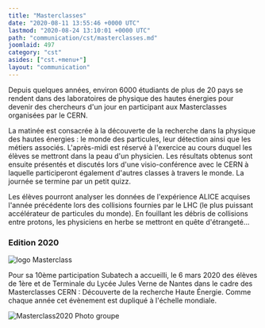 ```yaml
---
title: "Masterclasses"
date: "2020-08-11 13:55:46 +0000 UTC"
lastmod: "2020-08-24 13:10:01 +0000 UTC"
path: "communication/cst/masterclasses.md"
joomlaid: 497
category: "cst"
asides: ["cst.+menu+"]
layout: "communication"
---
```

Depuis quelques années, environ 6000 étudiants de plus de 20 pays se rendent dans des laboratoires de physique des hautes énergies pour devenir des chercheurs d'un jour en participant aux Masterclasses organisées par le CERN.

La matinée est consacrée à la découverte de la recherche dans la physique des hautes énergies : le monde des particules, leur détection ainsi que les métiers associés. L'après-midi est réservé à l'exercice au cours duquel les élèves se mettront dans la peau d'un physicien. Les résultats obtenus sont ensuite présentés et discutés lors d'une visio-conférence avec le CERN à laquelle participeront également d'autres classes à travers le monde. La journée se termine par un petit quizz.

Les élèves pourront analyser les données de l'expérience ALICE acquises l'année précédente lors des collisions fournies par le LHC (le plus puissant accélérateur de particules du monde). En fouillant les débris de collisions entre protons, les physiciens en herbe se mettront en quête d'étrangeté...

### Edition 2020

![logo Masterclass](images/Communication/masterclass/logo_Masterclass.png)

Pour sa 10ème participation Subatech a accueilli, le 6 mars 2020 des élèves de 1ère et de Terminale du Lycée Jules Verne de Nantes dans le cadre des Masterclasses CERN : Découverte de la recherche Haute Énergie. Comme chaque année cet évènement est dupliqué à l'échelle mondiale.

![Masterclass2020 Photo groupe](images/Communication/masterclass/Masterclass2020_Photo_groupe.png)
